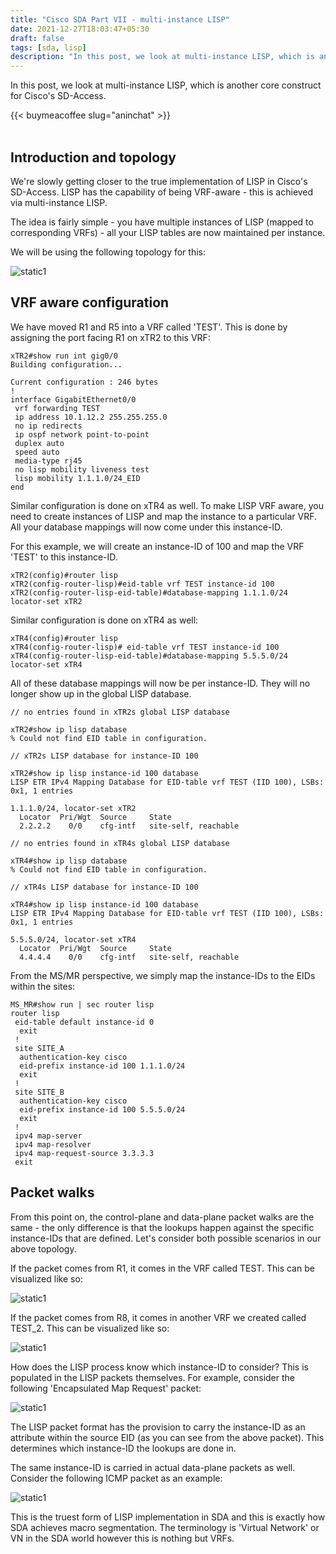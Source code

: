 ```yaml
---
title: "Cisco SDA Part VII - multi-instance LISP"
date: 2021-12-27T18:03:47+05:30
draft: false
tags: [sda, lisp]
description: "In this post, we look at multi-instance LISP, which is another core construct for Cisco's SD-Access."
---
```

In this post, we look at multi-instance LISP, which is another core construct for Cisco's SD-Access.
<!--more-->
{{< buymeacoffee slug="aninchat" >}}  
<br />
## Introduction and topology

We're slowly getting closer to the true implementation of LISP in Cisco's SD-Access. LISP has the capability of being VRF-aware - this is achieved via multi-instance LISP. 


The idea is fairly simple - you have multiple instances of LISP (mapped to corresponding VRFs) - all your LISP tables are now maintained per instance. 


We will be using the following topology for this:

![static1](/images/cisco/sda_7/multi_instance_lisp_1.jpg)


## VRF aware configuration


We have moved R1 and R5 into a VRF called 'TEST'. This is done by assigning the port facing R1 on xTR2 to this VRF:

```
xTR2#show run int gig0/0
Building configuration...

Current configuration : 246 bytes
!
interface GigabitEthernet0/0
 vrf forwarding TEST
 ip address 10.1.12.2 255.255.255.0
 no ip redirects
 ip ospf network point-to-point
 duplex auto
 speed auto
 media-type rj45
 no lisp mobility liveness test
 lisp mobility 1.1.1.0/24_EID
end
```




Similar configuration is done on xTR4 as well. To make LISP VRF aware, you need to create instances of LISP and map the instance to a particular VRF. All your database mappings will now come under this instance-ID.


For this example, we will create an instance-ID of 100 and map the VRF 'TEST' to this instance-ID.

```
xTR2(config)#router lisp
xTR2(config-router-lisp)#eid-table vrf TEST instance-id 100
xTR2(config-router-lisp-eid-table)#database-mapping 1.1.1.0/24 locator-set xTR2
```




Similar configuration is done on xTR4 as well:

```
xTR4(config)#router lisp
xTR4(config-router-lisp)# eid-table vrf TEST instance-id 100
xTR4(config-router-lisp-eid-table)#database-mapping 5.5.5.0/24 locator-set xTR4
```




All of these database mappings will now be per instance-ID. They will no longer show up in the global LISP database.

```
// no entries found in xTR2s global LISP database

xTR2#show ip lisp database 
% Could not find EID table in configuration.

// xTR2s LISP database for instance-ID 100

xTR2#show ip lisp instance-id 100 database 
LISP ETR IPv4 Mapping Database for EID-table vrf TEST (IID 100), LSBs: 0x1, 1 entries

1.1.1.0/24, locator-set xTR2
  Locator  Pri/Wgt  Source     State
  2.2.2.2    0/0    cfg-intf   site-self, reachable

// no entries found in xTR4s global LISP database

xTR4#show ip lisp database 
% Could not find EID table in configuration.

// xTR4s LISP database for instance-ID 100

xTR4#show ip lisp instance-id 100 database 
LISP ETR IPv4 Mapping Database for EID-table vrf TEST (IID 100), LSBs: 0x1, 1 entries

5.5.5.0/24, locator-set xTR4
  Locator  Pri/Wgt  Source     State
  4.4.4.4    0/0    cfg-intf   site-self, reachable
```




From the MS/MR perspective, we simply map the instance-IDs to the EIDs within the sites:

```
MS_MR#show run | sec router lisp
router lisp
 eid-table default instance-id 0
  exit
 !
 site SITE_A
  authentication-key cisco
  eid-prefix instance-id 100 1.1.1.0/24
  exit
 !
 site SITE_B
  authentication-key cisco
  eid-prefix instance-id 100 5.5.5.0/24
  exit
 !
 ipv4 map-server
 ipv4 map-resolver
 ipv4 map-request-source 3.3.3.3
 exit
```


## Packet walks

From this point on, the control-plane and data-plane packet walks are the same - the only difference is that the lookups happen against the specific instance-IDs that are defined. Let's consider both possible scenarios in our above topology. 


If the packet comes from R1, it comes in the VRF called TEST. This can be visualized like so:

![static1](/images/cisco/sda_7/multi_instance_lisp_2.jpg)





If the packet comes from R8, it comes in another VRF we created called TEST_2. This can be visualized like so:

![static1](/images/cisco/sda_7/multi_instance_lisp_3.jpg)




How does the LISP process know which instance-ID to consider? This is populated in the LISP packets themselves. For example, consider the following 'Encapsulated Map Request' packet:

![static1](/images/cisco/sda_7/multi_instance_lisp_4.jpg)






The LISP packet format has the provision to carry the instance-ID as an attribute within the source EID (as you can see from the above packet). This determines which instance-ID the lookups are done in. 


The same instance-ID is carried in actual data-plane packets as well. Consider the following ICMP packet as an example:

![static1](/images/cisco/sda_7/multi_instance_lisp_5.jpg)





This is the truest form of LISP implementation in SDA and this is exactly how SDA achieves macro segmentation. The terminology is 'Virtual Network' or VN in the SDA world however this is nothing but VRFs. 